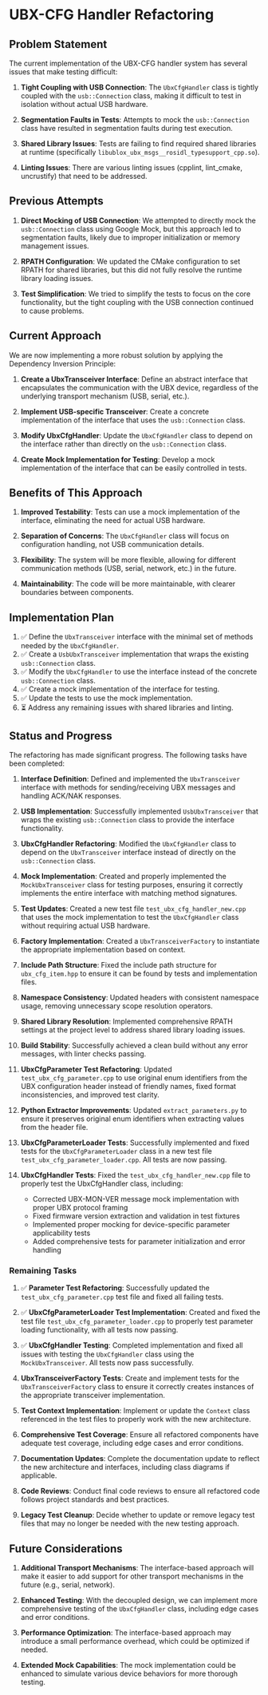 # UBX-CFG Handler Refactoring

## Problem Statement

The current implementation of the UBX-CFG handler system has several issues that make testing difficult:

1. **Tight Coupling with USB Connection**: The `UbxCfgHandler` class is tightly coupled with the `usb::Connection` class, making it difficult to test in isolation without actual USB hardware.

2. **Segmentation Faults in Tests**: Attempts to mock the `usb::Connection` class have resulted in segmentation faults during test execution.

3. **Shared Library Issues**: Tests are failing to find required shared libraries at runtime (specifically `libublox_ubx_msgs__rosidl_typesupport_cpp.so`).

4. **Linting Issues**: There are various linting issues (cpplint, lint_cmake, uncrustify) that need to be addressed.

## Previous Attempts

1. **Direct Mocking of USB Connection**: We attempted to directly mock the `usb::Connection` class using Google Mock, but this approach led to segmentation faults, likely due to improper initialization or memory management issues.

2. **RPATH Configuration**: We updated the CMake configuration to set RPATH for shared libraries, but this did not fully resolve the runtime library loading issues.

3. **Test Simplification**: We tried to simplify the tests to focus on the core functionality, but the tight coupling with the USB connection continued to cause problems.

## Current Approach

We are now implementing a more robust solution by applying the Dependency Inversion Principle:

1. **Create a UbxTransceiver Interface**: Define an abstract interface that encapsulates the communication with the UBX device, regardless of the underlying transport mechanism (USB, serial, etc.).

2. **Implement USB-specific Transceiver**: Create a concrete implementation of the interface that uses the `usb::Connection` class.

3. **Modify UbxCfgHandler**: Update the `UbxCfgHandler` class to depend on the interface rather than directly on the `usb::Connection` class.

4. **Create Mock Implementation for Testing**: Develop a mock implementation of the interface that can be easily controlled in tests.

## Benefits of This Approach

1. **Improved Testability**: Tests can use a mock implementation of the interface, eliminating the need for actual USB hardware.

2. **Separation of Concerns**: The `UbxCfgHandler` class will focus on configuration handling, not USB communication details.

3. **Flexibility**: The system will be more flexible, allowing for different communication methods (USB, serial, network, etc.) in the future.

4. **Maintainability**: The code will be more maintainable, with clearer boundaries between components.

## Implementation Plan

1. ✅ Define the `UbxTransceiver` interface with the minimal set of methods needed by the `UbxCfgHandler`.
2. ✅ Create a `UsbUbxTransceiver` implementation that wraps the existing `usb::Connection` class.
3. ✅ Modify the `UbxCfgHandler` to use the interface instead of the concrete `usb::Connection` class.
4. ✅ Create a mock implementation of the interface for testing.
5. ✅ Update the tests to use the mock implementation.
6. ⏳ Address any remaining issues with shared libraries and linting.

## Status and Progress

The refactoring has made significant progress. The following tasks have been completed:

1. **Interface Definition**: Defined and implemented the `UbxTransceiver` interface with methods for sending/receiving UBX messages and handling ACK/NAK responses.

2. **USB Implementation**: Successfully implemented `UsbUbxTransceiver` that wraps the existing `usb::Connection` class to provide the interface functionality.

3. **UbxCfgHandler Refactoring**: Modified the `UbxCfgHandler` class to depend on the `UbxTransceiver` interface instead of directly on the `usb::Connection` class.

4. **Mock Implementation**: Created and properly implemented the `MockUbxTransceiver` class for testing purposes, ensuring it correctly implements the entire interface with matching method signatures.

5. **Test Updates**: Created a new test file `test_ubx_cfg_handler_new.cpp` that uses the mock implementation to test the `UbxCfgHandler` class without requiring actual USB hardware.

6. **Factory Implementation**: Created a `UbxTransceiverFactory` to instantiate the appropriate implementation based on context.

7. **Include Path Structure**: Fixed the include path structure for `ubx_cfg_item.hpp` to ensure it can be found by tests and implementation files.

8. **Namespace Consistency**: Updated headers with consistent namespace usage, removing unnecessary scope resolution operators.

9. **Shared Library Resolution**: Implemented comprehensive RPATH settings at the project level to address shared library loading issues.

10. **Build Stability**: Successfully achieved a clean build without any error messages, with linter checks passing.

11. **UbxCfgParameter Test Refactoring**: Updated `test_ubx_cfg_parameter.cpp` to use original enum identifiers from the UBX configuration header instead of friendly names, fixed format inconsistencies, and improved test clarity.

12. **Python Extractor Improvements**: Updated `extract_parameters.py` to ensure it preserves original enum identifiers when extracting values from the header file.

13. **UbxCfgParameterLoader Tests**: Successfully implemented and fixed tests for the `UbxCfgParameterLoader` class in a new test file `test_ubx_cfg_parameter_loader.cpp`. All tests are now passing.

14. **UbxCfgHandler Tests**: Fixed the `test_ubx_cfg_handler_new.cpp` file to properly test the UbxCfgHandler class, including:
    - Corrected UBX-MON-VER message mock implementation with proper UBX protocol framing
    - Fixed firmware version extraction and validation in test fixtures
    - Implemented proper mocking for device-specific parameter applicability tests
    - Added comprehensive tests for parameter initialization and error handling

### Remaining Tasks

1. ✅ **Parameter Test Refactoring**: Successfully updated the `test_ubx_cfg_parameter.cpp` test file and fixed all failing tests.

2. ✅ **UbxCfgParameterLoader Test Implementation**: Created and fixed the test file `test_ubx_cfg_parameter_loader.cpp` to properly test parameter loading functionality, with all tests now passing.

3. ✅ **UbxCfgHandler Testing**: Completed implementation and fixed all issues with testing the `UbxCfgHandler` class using the `MockUbxTransceiver`. All tests now pass successfully.

4. **UbxTransceiverFactory Tests**: Create and implement tests for the `UbxTransceiverFactory` class to ensure it correctly creates instances of the appropriate transceiver implementation.

5. **Test Context Implementation**: Implement or update the `Context` class referenced in the test files to properly work with the new architecture.

6. **Comprehensive Test Coverage**: Ensure all refactored components have adequate test coverage, including edge cases and error conditions.

7. **Documentation Updates**: Complete the documentation update to reflect the new architecture and interfaces, including class diagrams if applicable.

8. **Code Reviews**: Conduct final code reviews to ensure all refactored code follows project standards and best practices.

9. **Legacy Test Cleanup**: Decide whether to update or remove legacy test files that may no longer be needed with the new testing approach.

## Future Considerations

1. **Additional Transport Mechanisms**: The interface-based approach will make it easier to add support for other transport mechanisms in the future (e.g., serial, network).

2. **Enhanced Testing**: With the decoupled design, we can implement more comprehensive testing of the `UbxCfgHandler` class, including edge cases and error conditions.

3. **Performance Optimization**: The interface-based approach may introduce a small performance overhead, which could be optimized if needed.

4. **Extended Mock Capabilities**: The mock implementation could be enhanced to simulate various device behaviors for more thorough testing.

